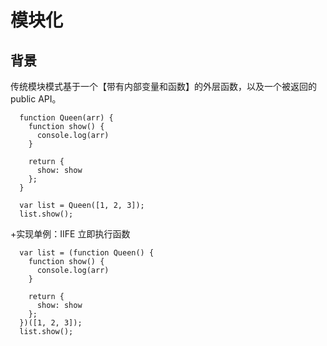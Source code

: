 # 模块化

## 背景

传统模块模式基于一个【带有内部变量和函数】的外层函数，以及一个被返回的 public API。


```
  function Queen(arr) {
    function show() {
      console.log(arr)
    }

    return {
      show: show
    };
  }

  var list = Queen([1, 2, 3]);
  list.show();
```

+实现单例：IIFE 立即执行函数
```
  var list = (function Queen() {
    function show() {
      console.log(arr)
    }

    return {
      show: show
    };
  })([1, 2, 3]);
  list.show();
```

